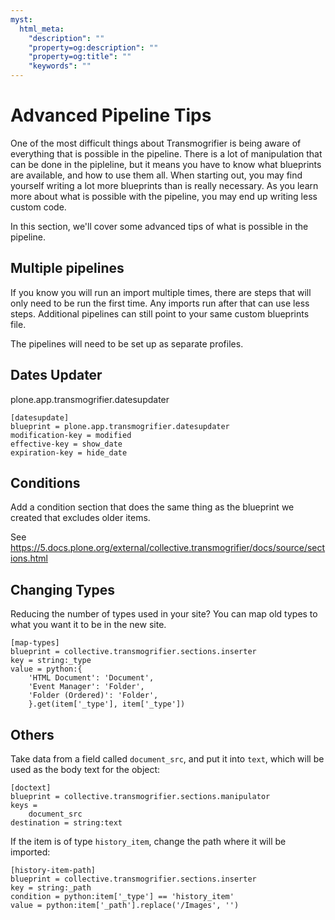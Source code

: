 ```yaml
---
myst:
  html_meta:
    "description": ""
    "property=og:description": ""
    "property=og:title": ""
    "keywords": ""
---
```


# Advanced Pipeline Tips

One of the most difficult things about Transmogrifier is being aware of everything that is possible in the pipeline.
There is a lot of manipulation that can be done in the pipleline,
but it means you have to know what blueprints are available, and how to use them all.
When starting out, you may find yourself writing a lot more blueprints than is really necessary.
As you learn more about what is possible with the pipeline,
you may end up writing less custom code.

In this section, we'll cover some advanced tips of what is possible in the pipeline.

## Multiple pipelines

If you know you will run an import multiple times,
there are steps that will only need to be run the first time.
Any imports run after that can use less steps.
Additional pipelines can still point to your same custom blueprints file.

The pipelines will need to be set up as separate profiles.

## Dates Updater

plone.app.transmogrifier.datesupdater

```console
[datesupdate]
blueprint = plone.app.transmogrifier.datesupdater
modification-key = modified
effective-key = show_date
expiration-key = hide_date
```

## Conditions

Add a condition section that does the same thing as the blueprint we created that excludes older items.

See <https://5.docs.plone.org/external/collective.transmogrifier/docs/source/sections.html>

## Changing Types

Reducing the number of types used in your site?
You can map old types to what you want it to be in the new site.

```console
[map-types]
blueprint = collective.transmogrifier.sections.inserter
key = string:_type
value = python:{
    'HTML Document': 'Document',
    'Event Manager': 'Folder',
    'Folder (Ordered)': 'Folder',
    }.get(item['_type'], item['_type'])
```

## Others

Take data from a field called `document_src`, and put it into `text`,
which will be used as the body text for the object:

```console
[doctext]
blueprint = collective.transmogrifier.sections.manipulator
keys =
    document_src
destination = string:text
```

If the item is of type `history_item`, change the path where it will be imported:

```console
[history-item-path]
blueprint = collective.transmogrifier.sections.inserter
key = string:_path
condition = python:item['_type'] == 'history_item'
value = python:item['_path'].replace('/Images', '')
```
